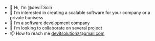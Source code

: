 - 👋 Hi, I’m @devITSoln
- 👀 I’m interested in creating a scalable software for your company or a private bunisess
- 🌱 I’m a software development company
- 💞️ I’m looking to collaborate on several project 
- 📫 How to reach me devitsolutionz@gmail.com



<!---
devITSoln/devITSoln is a ✨ special ✨ repository because its `README.md` (this file) appears on your GitHub profile.
You can click the Preview link to take a look at your changes.
--->
